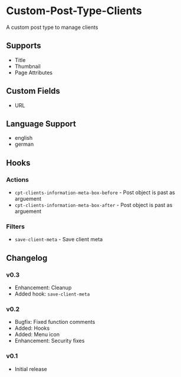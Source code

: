 # Custom-Post-Type-Clients

A custom post type to manage clients

## Supports

* Title
* Thumbnail
* Page Attributes

## Custom Fields

* URL

## Language Support

* english
* german

## Hooks

### Actions

* `cpt-clients-information-meta-box-before` - Post object is past as arguement
* `cpt-clients-information-meta-box-after` - Post object is past as arguement

### Filters

* `save-client-meta` - Save client meta

## Changelog

### v0.3

* Enhancement: Cleanup
* Added hook: `save-client-meta`

### v0.2

* Bugfix: Fixed function comments
* Added: Hooks
* Added: Menu icon
* Enhancement: Security fixes

### v0.1

* Initial release

